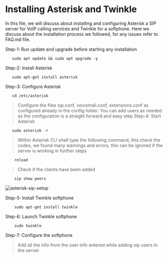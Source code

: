 # Installing Asterisk and Twinkle

In this file, we will discuss about installing and configuring Asterisk a SIP server for VoIP calling services and Twinkle for a softphone. Here we discuss about the installation process we followed, for any issues refer to FAQ.md file.

Step-1: Run update and upgrade before starting any installation
  ```console
     sudo apt update && sudo apt upgrade -y
  ```
Step-2: Install Asterisk
  ```console
     sudo apt-get install asterisk
  ```
Step-3: Configure Asterisk
  ```console
     cd /etc/asterisk
  ```    
  > Configure the files sip.conf, voicemail.conf, extensions.conf as configured already in the config folder. You can add users as needed as the configuration is a straight forward and easy step
Step-4: Start Asterisk
  ```console
     sudo asterisk -r
  ```
  > Within Asterisk CLI shell type the following command, this check the codes, we found many warnings and errors, this can be ignored if the server is working in further steps
  ```console
      reload 
  ```
  > Check if the clients have been added
  ```console
      sip show peers 
  ```
  ![asterisk-sip-setup](https://github.com/FRA-UAS/mobcomwise23-24-team_entropy/blob/main/resources/images/Madhushree/asterisk-sip-setup.jpg)

Step-5: Install Twinkle softphone
  ```console
      sudo apt-get install twinkle
  ```
Step-6: Launch Twinkle softphone
  ```console
      sudo twinkle
  ```
Step-7: Configure the softphone
  > Add all the info from the user info entered while adding sip users in the server
